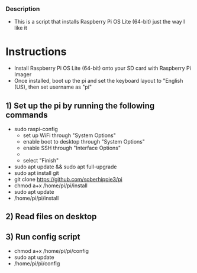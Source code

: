 ### Description
  - This is a script that installs Raspberry Pi OS Lite (64-bit) just the way I like it

# Instructions
  - Install Raspberry Pi OS Lite (64-bit) onto your SD card with Raspberry Pi Imager
  - Once installed, boot up the pi and set the keyboard layout to "English (US), then set username as "pi"

## 1) Set up the pi by running the following commands
  - sudo raspi-config
    - set up WiFi through "System Options"
    - enable boot to desktop through "System Options"
    - enable SSH through "Interface Options"
    - 
    - select "Finish"
  - sudo apt update && sudo apt full-upgrade
  - sudo apt install git
  - git clone https://github.com/soberhippie3/pi
  - chmod a+x /home/pi/pi/install
  - sudo apt update
  - /home/pi/pi/install

## 2) Read files on desktop

## 3) Run config script
  - chmod a+x /home/pi/pi/config
  - sudo apt update
  - /home/pi/pi/config
